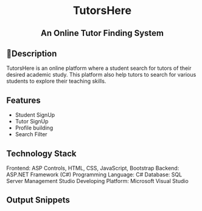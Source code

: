 <div align="center"> 
  
  # TutorsHere 
  ## An Online Tutor Finding System
  
  
</div>


## 📍Description
TutorsHere is an online platform where a student search for tutors of their desired academic study. This platform also help tutors to search for various students to explore their teaching skills.

## Features
- Student SignUp
- Tutor SignUp
- Profile building
- Search Filter


## Technology Stack 
Frontend: ASP Controls, HTML, CSS, JavaScript, Bootstrap
Backend: ASP.NET Framework (C#)
Programming Language: C#
Database: SQL Server Management Studio
Developing Platform: Microsoft Visual Studio 
## Output Snippets
